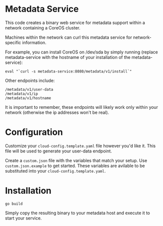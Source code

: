 Metadata Service
================

This code creates a binary web service for metadata support within a network containing a CoreOS cluster.

Machines within the network can curl this metadata service for network-specific information.

For example, you can install CoreOS on /dev/sda by simply running (replace metadata-service with the hostname of your installation of the metadata-service):

```
eval "`curl -s metadata-service:8080/metadata/v1/install`"
```

Other endpoints include:

```
/metadata/v1/user-data
/metadata/v1/ip
/metadata/v1/hostname
```

It is important to remember, these endpoints will likely work only within your network (otherwise the ip addresses won't be real). 


Configuration
=============
Customize your `cloud-config.template.yaml` file however you'd like it. This file will be used to generate your user-data endpoint.

Create a `custom.json` file with the variables that match your setup. Use `custom.json.example` to get started. These variables are avilable to be substituted into your `cloud-config.template.yaml`.

Installation
============
```
go build
```

Simply copy the resulting binary to your metadata host and execute it to start your service.


